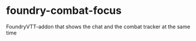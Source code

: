 # foundry-combat-focus
FoundryVTT-addon that shows the chat and the combat tracker at the same time

